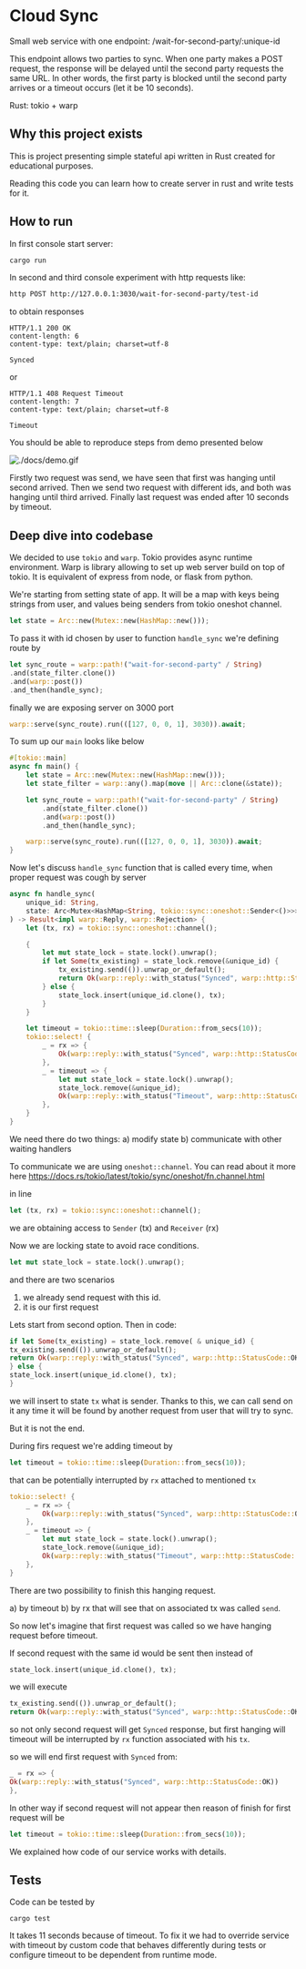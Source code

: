 # Cloud Sync

Small web service with one endpoint: /wait-for-second-party/:unique-id

This endpoint allows two parties to sync.
When one party makes a POST request, the response will be delayed until the second party requests the same URL. In other
words, the first party is blocked until the second party arrives or a timeout occurs (let it be 10 seconds).

Rust: tokio + warp

## Why this project exists

This is project presenting simple stateful api written in Rust created for educational purposes.

Reading this code you can learn how to create server in rust and write tests for it.

## How to run

In first console start server:

```bash
cargo run
```

In second and third console experiment with http requests like:

```bash
http POST http://127.0.0.1:3030/wait-for-second-party/test-id
```

to obtain responses

```http response
HTTP/1.1 200 OK
content-length: 6
content-type: text/plain; charset=utf-8

Synced
```

or

```http response
HTTP/1.1 408 Request Timeout
content-length: 7
content-type: text/plain; charset=utf-8

Timeout
```

You should be able to reproduce steps from demo presented below

![./docs/demo.gif](./docs/demo.gif)

Firstly two request was send, we have seen that first was hanging until second arrived.
Then we send two request with different ids, and both was hanging until third arrived.
Finally last request was ended after 10 seconds by timeout.

## Deep dive into codebase

We decided to use `tokio` and `warp`. Tokio provides async runtime environment.
Warp is library allowing to set up web server build on top of tokio.
It is equivalent of express from node, or flask from python.

We're starting from setting state of app. It will be a map with keys
being strings from user, and values being senders from tokio oneshot channel.

```rust
let state = Arc::new(Mutex::new(HashMap::new()));
```

To pass it with id chosen by user to function `handle_sync` we're defining route by

```rust
let sync_route = warp::path!("wait-for-second-party" / String)
.and(state_filter.clone())
.and(warp::post())
.and_then(handle_sync);
```

finally we are exposing server on 3000 port

```rust
warp::serve(sync_route).run(([127, 0, 0, 1], 3030)).await;
```

To sum up our `main` looks like below

```rust
#[tokio::main]
async fn main() {
    let state = Arc::new(Mutex::new(HashMap::new()));
    let state_filter = warp::any().map(move || Arc::clone(&state));

    let sync_route = warp::path!("wait-for-second-party" / String)
        .and(state_filter.clone())
        .and(warp::post())
        .and_then(handle_sync);

    warp::serve(sync_route).run(([127, 0, 0, 1], 3030)).await;
}
```

Now let's discuss `handle_sync` function that is called every time, when proper request was cough by server

```rust
async fn handle_sync(
    unique_id: String,
    state: Arc<Mutex<HashMap<String, tokio::sync::oneshot::Sender<()>>>>,
) -> Result<impl warp::Reply, warp::Rejection> {
    let (tx, rx) = tokio::sync::oneshot::channel();

    {
        let mut state_lock = state.lock().unwrap();
        if let Some(tx_existing) = state_lock.remove(&unique_id) {
            tx_existing.send(()).unwrap_or_default();
            return Ok(warp::reply::with_status("Synced", warp::http::StatusCode::OK));
        } else {
            state_lock.insert(unique_id.clone(), tx);
        }
    }

    let timeout = tokio::time::sleep(Duration::from_secs(10));
    tokio::select! {
        _ = rx => {
            Ok(warp::reply::with_status("Synced", warp::http::StatusCode::OK))
        },
        _ = timeout => {
            let mut state_lock = state.lock().unwrap();
            state_lock.remove(&unique_id);
            Ok(warp::reply::with_status("Timeout", warp::http::StatusCode::REQUEST_TIMEOUT))
        },
    }
}
```

We need there do two things:
a) modify state
b) communicate with other waiting handlers

To communicate we are using `oneshot::channel`. You can read about it more
here https://docs.rs/tokio/latest/tokio/sync/oneshot/fn.channel.html

in line

```rust
let (tx, rx) = tokio::sync::oneshot::channel();
```

we are obtaining access to `Sender` (tx) and `Receiver` (rx)

Now we are locking state to avoid race conditions.

```rust
let mut state_lock = state.lock().unwrap();
```

and there are two scenarios

1) we already send request with this id.
2) it is our first request

Lets start from second option. Then in code:

```rust
if let Some(tx_existing) = state_lock.remove( & unique_id) {
tx_existing.send(()).unwrap_or_default();
return Ok(warp::reply::with_status("Synced", warp::http::StatusCode::OK));
} else {
state_lock.insert(unique_id.clone(), tx);
}
```

we will insert to state `tx` what is sender. Thanks to this,
we can call send on it any time it will be found by another
request from user that will try to sync.

But it is not the end.

During firs request we're adding timeout by

```rust
let timeout = tokio::time::sleep(Duration::from_secs(10));
```

that can be potentially interrupted by `rx` attached to mentioned `tx`

```rust
tokio::select! {
    _ = rx => {
        Ok(warp::reply::with_status("Synced", warp::http::StatusCode::OK))
    },
    _ = timeout => {
        let mut state_lock = state.lock().unwrap();
        state_lock.remove(&unique_id);
        Ok(warp::reply::with_status("Timeout", warp::http::StatusCode::REQUEST_TIMEOUT))
    },
}
```

There are two possibility to finish this hanging request.

a) by timeout
b) by rx that will see that on associated tx was called `send`.

So now let's imagine that first request was called so we have hanging request before timeout.

If second request with the same id would be sent then instead of

```rust
state_lock.insert(unique_id.clone(), tx);
```

we will execute

```rust
tx_existing.send(()).unwrap_or_default();
return Ok(warp::reply::with_status("Synced", warp::http::StatusCode::OK));
```

so not only second request will get `Synced` response, but first hanging will
timeout will be interrupted by `rx` function associated with his `tx`.

so we will end first request with `Synced` from:

```rust
_ = rx => {
Ok(warp::reply::with_status("Synced", warp::http::StatusCode::OK))
},
```

In other way if second request will not appear then reason of finish for first request will be

```rust
let timeout = tokio::time::sleep(Duration::from_secs(10));
```

We explained how code of our service works with details.

## Tests

Code can be tested by

```
cargo test
```

It takes 11 seconds because of timeout.
To fix it we had to override service with timeout by custom code that behaves differently during tests or configure
timeout to be dependent from runtime mode.


